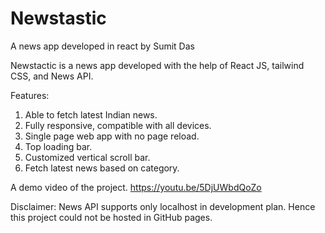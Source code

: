# Newstastic
A news app developed in react by Sumit Das

Newstactic is a news app developed with the help of React JS, tailwind CSS, and News API.

Features:

1. Able to fetch latest Indian news.
2. Fully responsive, compatible with all devices.
3. Single page web app with no page reload.
4. Top loading bar.
5. Customized vertical scroll bar.
6. Fetch latest news based on category.

A demo video of the project. https://youtu.be/5DjUWbdQoZo

Disclaimer: News API supports only localhost in development plan. Hence this project could not be hosted in GitHub pages.
